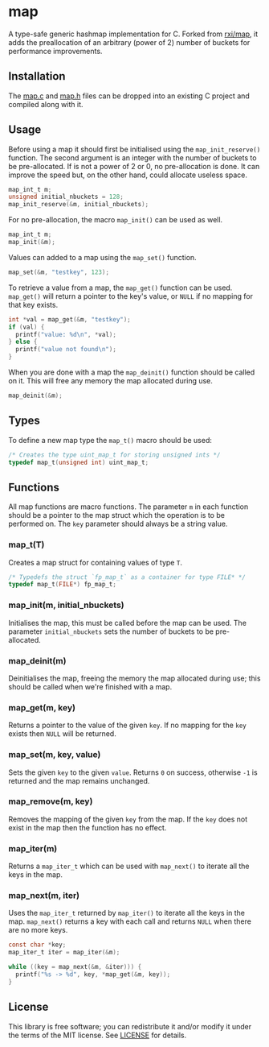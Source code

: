 # map
A type-safe generic hashmap implementation for C.
Forked from [rxi/map](https://github.com/rxi/map), it adds the preallocation
of an arbitrary (power of 2) number of buckets for performance improvements.

## Installation 
The [map.c](src/map.c?raw=1) and [map.h](src/map.h?raw=1) files can be dropped
into an existing C project and compiled along with it.


## Usage
Before using a map it should first be initialised using the `map_init_reserve()`
function.
The second argument is an integer with the number of buckets to be pre-allocated.
If is not a power of 2 or 0, no pre-allocation is done. It can improve the speed but,
on the other hand, could allocate useless space.
```c
map_int_t m;
unsigned initial_nbuckets = 128;
map_init_reserve(&m, initial_nbuckets);
```

For no pre-allocation, the macro `map_init()` can be used as well.
```c
map_int_t m;
map_init(&m);
```

Values can added to a map using the `map_set()` function.
```c
map_set(&m, "testkey", 123);
```

To retrieve a value from a map, the `map_get()` function can be used.
`map_get()` will return a pointer to the key's value, or `NULL` if no mapping
for that key exists.
```c
int *val = map_get(&m, "testkey");
if (val) {
  printf("value: %d\n", *val);
} else {
  printf("value not found\n");
}
```

When you are done with a map the `map_deinit()` function should be called on
it. This will free any memory the map allocated during use.
```c
map_deinit(&m);
```


## Types
To define a new map type the `map_t()` macro should be used:
```c
/* Creates the type uint_map_t for storing unsigned ints */
typedef map_t(unsigned int) uint_map_t;
```

## Functions
All map functions are macro functions. The parameter `m` in each function
should be a pointer to the map struct which the operation is to be performed
on. The `key` parameter should always be a string value.

### map\_t(T)
Creates a map struct for containing values of type `T`.
```c
/* Typedefs the struct `fp_map_t` as a container for type FILE* */
typedef map_t(FILE*) fp_map_t;
```

### map\_init(m, initial_nbuckets)
Initialises the map, this must be called before the map can be used. The parameter
`initial_nbuckets` sets the number of buckets to be pre-allocated.

### map\_deinit(m)
Deinitialises the map, freeing the memory the map allocated during use;
this should be called when we're finished with a map.

### map\_get(m, key)
Returns a pointer to the value of the given `key`. If no mapping for the `key`
exists then `NULL` will be returned.

### map\_set(m, key, value)
Sets the given `key` to the given `value`. Returns `0` on success, otherwise
`-1` is returned and the map remains unchanged.

### map\_remove(m, key)
Removes the mapping of the given `key` from the map. If the `key` does not
exist in the map then the function has no effect.

### map\_iter(m)
Returns a `map_iter_t` which can be used with `map_next()` to iterate all the
keys in the map.

### map\_next(m, iter)
Uses the `map_iter_t` returned by `map_iter()` to iterate all the keys in the
map. `map_next()` returns a key with each call and returns `NULL` when there
are no more keys.
```c
const char *key;
map_iter_t iter = map_iter(&m);

while ((key = map_next(&m, &iter))) {
  printf("%s -> %d", key, *map_get(&m, key));
}
```

## License
This library is free software; you can redistribute it and/or modify it under
the terms of the MIT license. See [LICENSE](LICENSE) for details.
